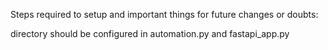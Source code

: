 Steps required to setup and important things for future changes or doubts:

directory should be configured in automation.py and fastapi_app.py